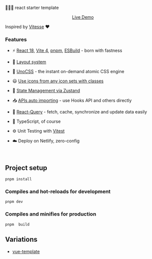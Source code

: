 🚀🚀🚀 react starter template

<p align='center'>
<a href="https://react-template-yang.netlify.app/">Live Demo</a>
</p>

Inspired by [Vitesse](https://github.com/antfu/vitesse) ❤

### Features

- ⚡️ [React 18](https://github.com/facebook/react), [Vite 4](https://github.com/vitejs/vite), [pnpm](https://pnpm.io/), [ESBuild](https://github.com/evanw/esbuild) - born with fastness

- 📑 [Layout system](./src/layouts)

- 🎨 [UnoCSS](https://github.com/antfu/unocss) - the instant on-demand atomic CSS engine
- 😃 [Use icons from any icon sets with classes](https://github.com/antfu/unocss/tree/main/packages/preset-icons)

- 🐻 [State Management via Zustand](https://github.com/pmndrs/zustand)

- 📥 [APIs auto importing](https://github.com/antfu/unplugin-auto-import) - use Hooks API and others directly

<!-- - 🖨 Static-site generation (SSG) via [vite-ssg](https://github.com/antfu/vite-ssg) -->
- 🤖 [React-Query](https://github.com/TanStack/query) - fetch, cache, synchronize and update data easily

- 🦾 TypeScript, of course

- ⚙️ Unit Testing with [Vitest](https://github.com/vitest-dev/vitest)

- ☁️ Deploy on Netlify, zero-config

<br>

## Project setup

```
pnpm install
```

### Compiles and hot-reloads for development

```
pnpm dev
```

### Compiles and minifies for production

```
pnpm  build
```

## Variations

- [vue-template]('https://github.com/yang1206/vue-template.git')

